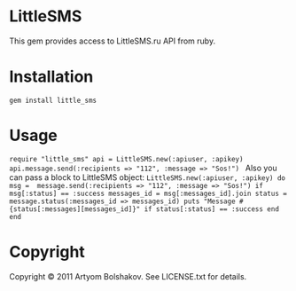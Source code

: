 # LittleSMS
This gem provides access to LittleSMS.ru API from ruby.

# Installation
``gem install little_sms``

# Usage
``require "little_sms"
api = LittleSMS.new(:apiuser, :apikey)
api.message.send(:recipients => "112", :message => "Sos!")
``
Also you can pass a block to LittleSMS object:
``
LittleSMS.new(:apiuser, :apikey) do
  msg =  message.send(:recipients => "112", :message => "Sos!")
  if msg[:status] == :success
    messages_id = msg[:messages_id].join
    status = message.status(:messages_id => messages_id)
    puts "Message #{status[:messages][messages_id]}" if status[:status] == :success
  end
end
``

# Copyright
Copyright © 2011 Artyom Bolshakov. See LICENSE.txt for details.

